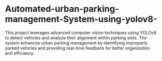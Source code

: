# Automated-urban-parking-management-System-using-yolov8-
This project leverages advanced computer vision techniques using YOLOv8 to detect vehicles and analyze their alignment within parking slots. The system enhances urban parking management by identifying improperly parked vehicles and providing real-time feedback for better organization and efficiency.
